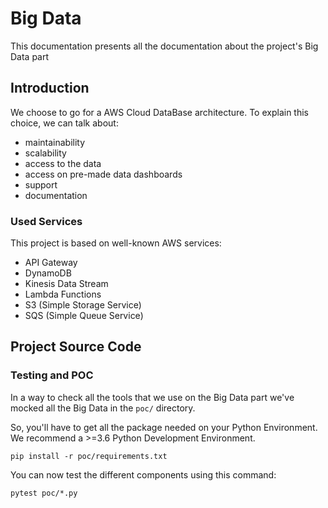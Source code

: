 # Big Data

This documentation presents all the documentation about the project's Big Data part

## Introduction

We choose to go for a AWS Cloud DataBase architecture. To explain this choice, we can talk about:
- maintainability
- scalability
- access to the data
- access on pre-made data dashboards
- support
- documentation

### Used Services

This project is based on well-known AWS services:

- API Gateway
- DynamoDB
- Kinesis Data Stream
- Lambda Functions
- S3 (Simple Storage Service)
- SQS (Simple Queue Service)

## Project Source Code

### Testing and POC

In a way to check all the tools that we use on the Big Data part we've mocked all the Big Data in the `poc/` directory.

So, you'll have to get all the package needed on your Python Environment. We recommend a >=3.6 Python Development Environment.

```shell
pip install -r poc/requirements.txt
```

You can now test the different components using this command:

```shell
pytest poc/*.py 
```
